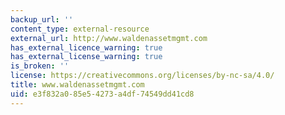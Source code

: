 ```yaml
---
backup_url: ''
content_type: external-resource
external_url: http://www.waldenassetmgmt.com
has_external_licence_warning: true
has_external_license_warning: true
is_broken: ''
license: https://creativecommons.org/licenses/by-nc-sa/4.0/
title: www.waldenassetmgmt.com
uid: e3f832a0-85e5-4273-a4df-74549dd41cd8
---
```

